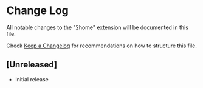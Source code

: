 # Change Log

All notable changes to the "2home" extension will be documented in this file.

Check [Keep a Changelog](http://keepachangelog.com/) for recommendations on how to structure this file.

## [Unreleased]

- Initial release
